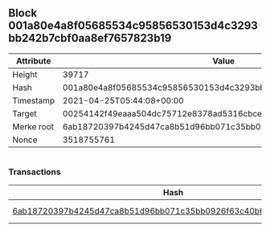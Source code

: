 ## Block 001a80e4a8f05685534c95856530153d4c3293bb242b7cbf0aa8ef7657823b19

Attribute | Value
--- | ---
Height | 39717
Hash | 001a80e4a8f05685534c95856530153d4c3293bb242b7cbf0aa8ef7657823b19
Timestamp | 2021-04-25T05:44:08+00:00
Target | 00254142f49eaaa504dc75712e8378ad5316cbcead634704b3734b6271167cc4
Merke root | 6ab18720397b4245d47ca8b51d96bb071c35bb0926f63c40b6cb4a324a7a117e
Nonce | 3518755761

```

```

### Transactions

Hash | Amount
--- | ---
[6ab18720397b4245d47ca8b51d96bb071c35bb0926f63c40b6cb4a324a7a117e](6ab18720397b4245d47ca8b51d96bb071c35bb0926f63c40b6cb4a324a7a117e.md) | 10.00000000 SKEPTI 
